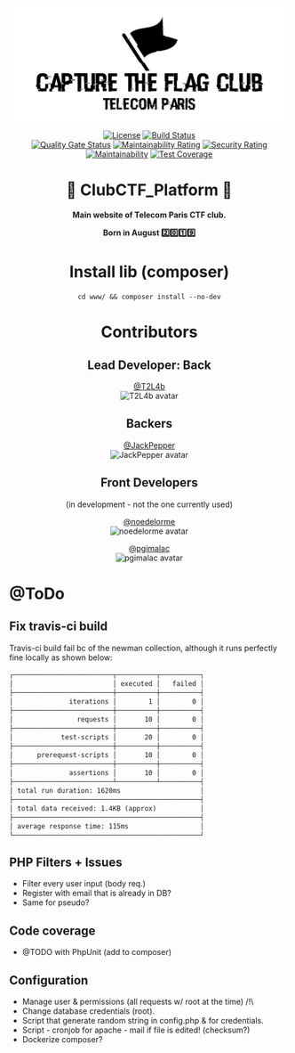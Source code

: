 <div align="center">

<img src="https://github.com/T2L4b/TelecomParis_CTF_Club_Platform/blob/master/public_html/views/img/logo.png" alt="Wiki.js" width="500" />

[![License](https://img.shields.io/badge/license-AGPLv3-blue.svg?style=flat)](https://github.com/T2L4b/TelecomParis_CTF_Club_Platform/blob/master/LICENSE)
[![Build Status](https://travis-ci.org/T2L4b/TelecomParis_CTF_Club_Platform.svg?branch=master)](https://travis-ci.org/T2L4b/TelecomParis_CTF_Club_Platform)  
[![Quality Gate Status](https://sonarcloud.io/api/project_badges/measure?project=T2L4b_TelecomParis_CTF_Club_Platform&metric=alert_status)](https://sonarcloud.io/dashboard?id=T2L4b_TelecomParis_CTF_Club_Platform)
[![Maintainability Rating](https://sonarcloud.io/api/project_badges/measure?project=T2L4b_TelecomParis_CTF_Club_Platform&metric=sqale_rating)](https://sonarcloud.io/dashboard?id=T2L4b_TelecomParis_CTF_Club_Platform)
[![Security Rating](https://sonarcloud.io/api/project_badges/measure?project=T2L4b_TelecomParis_CTF_Club_Platform&metric=security_rating)](https://sonarcloud.io/dashboard?id=T2L4b_TelecomParis_CTF_Club_Platform)  
[![Maintainability](https://api.codeclimate.com/v1/badges/181c9606f1540b8c7810/maintainability)](https://codeclimate.com/github/T2L4b/TelecomParis_CTF_Club_Platform/maintainability)
[![Test Coverage](https://api.codeclimate.com/v1/badges/181c9606f1540b8c7810/test_coverage)](https://codeclimate.com/github/T2L4b/TelecomParis_CTF_Club_Platform/test_coverage)

# :construction: ClubCTF_Platform :construction:

**Main website of Telecom Paris CTF club.**

**Born in August :two::zero::one::nine:** 

# Install lib (composer) 
```
cd www/ && composer install --no-dev
```

# Contributors

## Lead Developer: Back

[@T2L4b](https://github.com/T2L4b)  
<img src="https://avatars2.githubusercontent.com/u/50122584?s=460&v=4" alt="T2L4b avatar" width="75" />  

## Backers

[@JackPepper](https://github.com/JackPepper)  
<img src="https://avatars2.githubusercontent.com/u/24301234?s=460&v=4" alt="JackPepper avatar" width="75" />  

## Front Developers
(in development - not the one currently used)  

[@noedelorme](https://github.com/noedelorme)  
<img src="https://avatars3.githubusercontent.com/u/38424932?s=460&v=4" alt="noedelorme avatar" width="75" />  


[@pgimalac](https://github.com/pgimalac)  
<img src="https://avatars3.githubusercontent.com/u/23154723?s=460&v=4" alt="pgimalac avatar" width="75" />  

</div>

# @ToDo

## Fix travis-ci build

Travis-ci build fail bc of the newman collection, although it runs perfectly fine locally as shown below:
```
┌─────────────────────────┬──────────┬──────────┐
│                         │ executed │   failed │
├─────────────────────────┼──────────┼──────────┤
│              iterations │        1 │        0 │
├─────────────────────────┼──────────┼──────────┤
│                requests │       10 │        0 │
├─────────────────────────┼──────────┼──────────┤
│            test-scripts │       20 │        0 │
├─────────────────────────┼──────────┼──────────┤
│      prerequest-scripts │       10 │        0 │
├─────────────────────────┼──────────┼──────────┤
│              assertions │       10 │        0 │
├─────────────────────────┴──────────┴──────────┤
│ total run duration: 1620ms                    │
├───────────────────────────────────────────────┤
│ total data received: 1.4KB (approx)           │
├───────────────────────────────────────────────┤
│ average response time: 115ms                  │
└───────────────────────────────────────────────┘
```

## PHP Filters + Issues
* Filter every user input (body req.)
* Register with email that is already in DB?
* Same for pseudo?

## Code coverage 
* @TODO with PhpUnit (add to composer)

## Configuration
* Manage user & permissions (all requests w/ root at the time) /!\
* Change database credentials (root).
* Script that generate random string in config.php & for credentials.
* Script - cronjob for apache - mail if file is edited! (checksum?)
* Dockerize composer?
